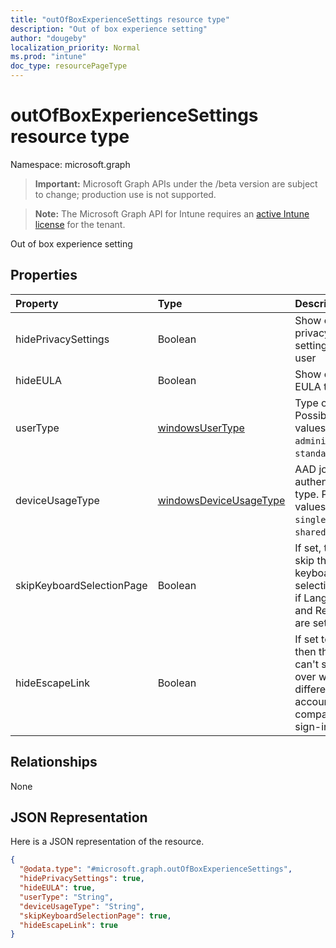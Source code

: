 ```yaml
---
title: "outOfBoxExperienceSettings resource type"
description: "Out of box experience setting"
author: "dougeby"
localization_priority: Normal
ms.prod: "intune"
doc_type: resourcePageType
---
```


# outOfBoxExperienceSettings resource type

Namespace: microsoft.graph

> **Important:** Microsoft Graph APIs under the /beta version are subject to change; production use is not supported.

> **Note:** The Microsoft Graph API for Intune requires an [active Intune license](https://go.microsoft.com/fwlink/?linkid=839381) for the tenant.

Out of box experience setting

## Properties
|Property|Type|Description|
|:---|:---|:---|
|hidePrivacySettings|Boolean|Show or hide privacy settings to user|
|hideEULA|Boolean|Show or hide EULA to user|
|userType|[windowsUserType](../resources/intune-enrollment-windowsusertype.md)|Type of user. Possible values are: `administrator`, `standard`.|
|deviceUsageType|[windowsDeviceUsageType](../resources/intune-enrollment-windowsdeviceusagetype.md)|AAD join authentication type. Possible values are: `singleUser`, `shared`.|
|skipKeyboardSelectionPage|Boolean|If set, then skip the keyboard selection page if Language and Region are set|
|hideEscapeLink|Boolean|If set to true, then the user can't start over with different account, on company sign-in|

## Relationships
None

## JSON Representation
Here is a JSON representation of the resource.
<!-- {
  "blockType": "resource",
  "@odata.type": "microsoft.graph.outOfBoxExperienceSettings"
}
-->
``` json
{
  "@odata.type": "#microsoft.graph.outOfBoxExperienceSettings",
  "hidePrivacySettings": true,
  "hideEULA": true,
  "userType": "String",
  "deviceUsageType": "String",
  "skipKeyboardSelectionPage": true,
  "hideEscapeLink": true
}
```



